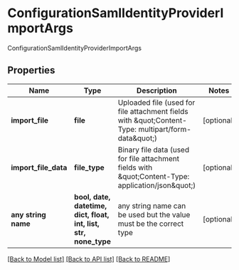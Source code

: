 # ConfigurationSamlIdentityProviderImportArgs

ConfigurationSamlIdentityProviderImportArgs

## Properties
Name | Type | Description | Notes
------------ | ------------- | ------------- | -------------
**import_file** | **file** | Uploaded file (used for file attachment fields with \&quot;Content-Type: multipart/form-data\&quot;) | [optional] 
**import_file_data** | **file_type** | Binary file data (used for file attachment fields with \&quot;Content-Type: application/json\&quot;) | [optional] 
**any string name** | **bool, date, datetime, dict, float, int, list, str, none_type** | any string name can be used but the value must be the correct type | [optional]

[[Back to Model list]](../README.md#documentation-for-models) [[Back to API list]](../README.md#documentation-for-api-endpoints) [[Back to README]](../README.md)


